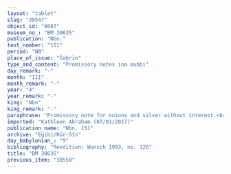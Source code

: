 ```yaml
---
layout: "tablet"
slug: "30547"
object_id: "8087"
museum_no_: "BM 30635"
publication: "Nbn."
text_number: "151"
period: "NB"
place_of_issue: "Šaḫrīn"
type_and_content: "Promissory notes ina muẖẖi"
day_remark: "-"
month: "III"
month_remark: "-"
year: "4"
year_remark: "-"
king: "Nbn"
king_remark: "-"
paraphrase: "Promissory note for onions and silver without interest.<br /> <strong>B<sub>1</sub></strong> and his wife (<strong><sup>f</sup>B<sub>2</sub></strong>) owe 3000 strings (<em>gidlu</em>) of onions and 3 shekels of silver to <strong>A</strong>. The onions should be delivered in Ayyār (II) in Ālu-&scaron;a-Ah-iddin. The silver should be paid without interest in Addar (XII). Names of 3 witnesses and the scribe: Bēl-iddin/Bēl-upahhir//Dābibi.<br /> <br /> <strong>A</strong> = Iddin-Marduk/Iqī&scaron;āya//Nūr-S&icirc;n; <strong>B<sub>1</sub></strong> = Nab&ucirc;-nāṣir/Mār-bīti-ēre&scaron;; <strong><sup>f</sup>B<sub>2</sub></strong> = <sup>f</sup>Hubuṣu, wife of Nab&ucirc;-nāṣir/Mār-bīti-ēre&scaron;"
imported: "Kathleen Abraham (07/01/2017)"
publication_name: "Nbn. 151"
archive: "Egibi/Nūr-Sîn"
day_babylonian_: "9"
bibliography: "Reedition: Wunsch 1993, no. 126"
title: "BM 30635"
previous_item: "30550"
---
```

